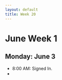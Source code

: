 ```yaml
---
layout: default
title: Week 20
---
```


# **June Week 1**
## **Monday: June 3**
- 8:00  AM: Signed In.
- 

